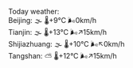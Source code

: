 Today weather:  
Beijing: 🌫  🌡️+9°C 🌬️0km/h  
Tianjin: 🌫  🌡️+13°C 🌬️↗15km/h  
Shijiazhuang: 🌫  🌡️+10°C 🌬️↖0km/h  
Tangshan: ⛅️  🌡️+12°C 🌬️↗15km/h  
